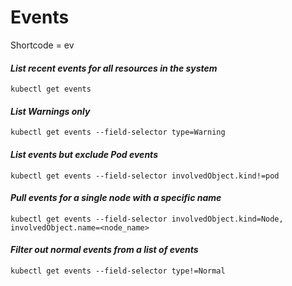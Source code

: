 # Events
Shortcode = ev

#### _List recent events for all resources in the system_
```
kubectl get events
```
#### _List Warnings only_
```
kubectl get events --field-selector type=Warning
```
#### _List events but exclude Pod events_
```
kubectl get events --field-selector involvedObject.kind!=pod
```
#### _Pull events for a single node with a specific name_
```
kubectl get events --field-selector involvedObject.kind=Node, involvedObject.name=<node_name>
```
#### _Filter out normal events from a list of events_
```
kubectl get events --field-selector type!=Normal
```